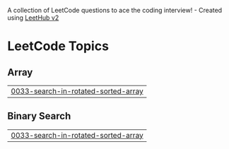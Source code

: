 A collection of LeetCode questions to ace the coding interview! - Created using [LeetHub v2](https://github.com/arunbhardwaj/LeetHub-2.0)
<!---LeetCode Topics Start-->
# LeetCode Topics
## Array
|  |
| ------- |
| [0033-search-in-rotated-sorted-array](https://github.com/skyy4/LeetCode_1/tree/master/0033-search-in-rotated-sorted-array) |
## Binary Search
|  |
| ------- |
| [0033-search-in-rotated-sorted-array](https://github.com/skyy4/LeetCode_1/tree/master/0033-search-in-rotated-sorted-array) |
<!---LeetCode Topics End-->